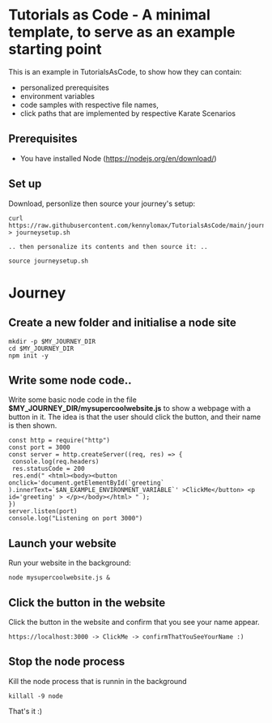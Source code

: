 # Tutorials as Code - A minimal template, to serve as an example starting point

This is an example in TutorialsAsCode, to show how they can contain:

- personalized prerequisites
- environment variables
- code samples with respective file names,
- click paths that are implemented by respective Karate Scenarios

## Prerequisites

- You have installed Node (https://nodejs.org/en/download/)

## Set up

Download, personlize then source your journey's setup:

```
curl https://raw.githubusercontent.com/kennylomax/TutorialsAsCode/main/journeys/TutorialAsCode_1.0_LocalCCV2AndSpartacus/journeysetupexample.sh > journeysetup.sh 

.. then personalize its contents and then source it: ..

source journeysetup.sh
```

# Journey

## Create a new folder and initialise a node site

```commands
mkdir -p $MY_JOURNEY_DIR
cd $MY_JOURNEY_DIR
npm init -y
```

## Write some node code..

Write some basic node code in the file **$MY_JOURNEY_DIR/mysupercoolwebsite.js** to show a webpage with a button in it. The idea is that the user should click the button, and their name is then shown.

```file
const http = require("http")
const port = 3000
const server = http.createServer((req, res) => {
 console.log(req.headers)
 res.statusCode = 200
 res.end(" <html><body><button onclick='document.getElementById(`greeting` ).innerText=`$AN_EXAMPLE_ENVIRONMENT_VARIABLE`' >ClickMe</button> <p id='greeting' > </p></body></html> " );
})
server.listen(port)
console.log("Listening on port 3000")
```

## Launch your website

Run your website in the background:

```commands
node mysupercoolwebsite.js &
```

## Click the button in the website

Click the button in the website and confirm that you see your name appear.

```clickpath:confirmThatYouSeeYourName
https://localhost:3000 -> ClickMe -> confirmThatYouSeeYourName :)
```

## Stop the node process

Kill the node process that is runnin in the background

```commands
killall -9 node
```

That's it :)